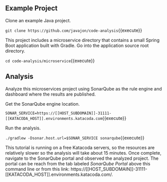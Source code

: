 ## Example Project ##
Clone an example Java project.

`git clone https://github.com/javajon/code-analysis`{{execute}}

This project includes a microservice directory that contains a small Spring Boot application built with Gradle. Go into the application source root directory.

`cd code-analysis/microservice`{{execute}}

## Analysis ##
Analyze this microservices project using SonarQube as the rule engine and dashboard where the results are published.

Get the SonarQube engine location.

`SONAR_SERVICE=https://[[HOST_SUBDOMAIN]]-31111-[[KATACODA_HOST]].environments.katacoda.com`{{execute}}

Run the analysis.

`./gradlew -Dsonar.host.url=$SONAR_SERVICE sonarqube`{{execute}}

This tutorial is running on a free Katacoda servers, so the resources are relatively slower so the analysis will take about 15 minutes. Once complete, navigate to the SonarQube portal and observed the analyzed project. The portal can be reach from the tab labeled _SonarQube Portal_ above this command line or from this link: https://[[HOST_SUBDOMAIN]]-31111-[[KATACODA_HOST]].environments.katacoda.com/.
